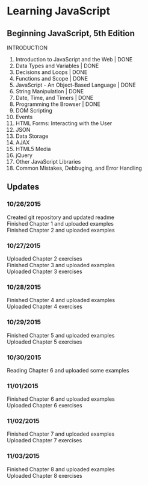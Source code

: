 # Learning JavaScript

## Beginning JavaScript, 5th Edition

INTRODUCTION<br>
1. Introduction to JavaScript and the Web | DONE<br> 
2. Data Types and Variables | DONE<br>
3. Decisions and Loops | DONE<br>
4. Functions and Scope | DONE<br>
5. JavaScript - An Object-Based Language | DONE<br>
6. String Manipulation | DONE<br>
7. Date, Time, and Timers | DONE<br>
8. Programming the Browser | DONE<br>
9. DOM Scripting<br>
10. Events<br>
11. HTML Forms: Interacting with the User<br>
12. JSON<br>
13. Data Storage<br>
14. AJAX<br>
15. HTML5 Media<br>
16. jQuery<br>
17. Other JavaScript Libraries<br>
18. Common Mistakes, Debbuging, and Error Handling<br>

## Updates
### 10/26/2015<br> 
Created git repository and updated readme<br>
Finished Chapter 1 and uploaded examples<br>
Finished Chapter 2 and uploaded examples<br>

### 10/27/2015<br>
Uploaded Chapter 2 exercises<br>
Finished Chapter 3 and uploaded examples<br>
Uploaded Chapter 3 exercises<br>

### 10/28/2015<br>
Finished Chapter 4 and uploaded examples<br>
Uploaded Chapter 4 exercises<br>

### 10/29/2015<br>
Finished Chapter 5 and uploaded examples<br>
Uploaded Chapter 5 exercises<br>

### 10/30/2015<br>
Reading Chapter 6 and uploaded some examples<br>

### 11/01/2015<br>
Finished Chapter 6 and uploaded examples<br>
Uploaded Chapter 6 exercises<br>

### 11/02/2015<br>
Finished Chapter 7 and uploaded examples<br>
Uploaded Chapter 7 exercises<br>

### 11/03/2015<br>
Finished Chapter 8 and uploaded examples<br>
Uploaded Chapter 8 exercises<br>